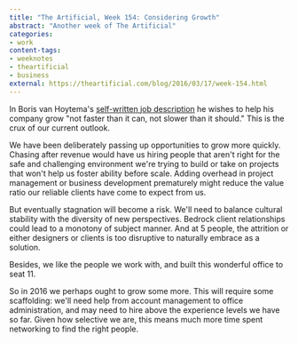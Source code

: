 ```yaml
---
title: "The Artificial, Week 154: Considering Growth"
abstract: "Another week of The Artificial"
categories:
- work
content-tags:
- weeknotes
- theartificial
- business
external: https://theartificial.com/blog/2016/03/17/week-154.html
---
```


In Boris van Hoytema's [self-written job description](https://medium.com/new-atoms-beta/how-to-be-a-managing-director-7e4755df41da) he wishes to help his company grow "not faster than it can, not slower than it should." This is the crux of our current outlook.

We have been deliberately passing up opportunities to grow more quickly. Chasing after revenue would have us hiring people that aren't right for the safe and challenging environment we're trying to build or take on projects that won't help us foster ability before scale. Adding overhead in project management or business development prematurely might reduce the value ratio our reliable clients have come to expect from us.

But eventually stagnation will become a risk. We'll need to balance cultural stability with the diversity of new perspectives. Bedrock client relationships could lead to a monotony of subject manner. And at 5 people, the attrition or either designers or clients is too disruptive to naturally embrace as a solution.

Besides, we like the people we work with, and built this wonderful office to seat 11.

So in 2016 we perhaps ought to grow some more. This will require some scaffolding: we'll need help from account management to office administration, and may need to hire above the experience levels we have so far. Given how selective we are, this means much more time spent networking to find the right people.
